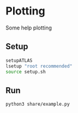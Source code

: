 # Plotting

Some help plotting

## Setup
```bash
setupATLAS
lsetup "root recommended"
source setup.sh
```

## Run
```bash
python3 share/example.py
```
